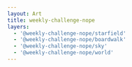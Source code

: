```yaml
---
layout: Art
title: weekly-challenge-nope
layers: 
  - '@weekly-challenge-nope/starfield'
  - '@weekly-challenge-nope/boardwalk'
  - '@weekly-challenge-nope/sky'
  - '@weekly-challenge-nope/world'
---
```

<br>
<!-- <div class="row">
  <div class="col-6">
    <Layer title="weekly-challenge-nope" :layers="['@weekly-challenge-nope/bg']" help="@weekly-challenge-nope" />
  </div>
  <div class="col-6">
    <Layer title="weekly-challenge-nope" :layers="['@weekly-challenge-nope/bg']" help="@weekly-challenge-nope" />
  </div>
</div> -->